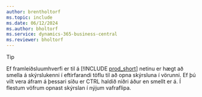 ```yaml
---
author: brentholtorf
ms.topic: include
ms.date: 06/12/2024
ms.author: bholtorf
ms.service: dynamics-365-business-central
ms.reviewer: bholtorf
---
```


> [!TIP]
> Ef framleiðsluumhverfi er til á [!INCLUDE [prod_short](prod_short.md)] netinu er hægt að smella á skýrslukenni í eftirfarandi töflu til að opna skýrsluna í vörunni. Ef þú vilt vera áfram á þessari síðu er CTRL haldið niðri áður en smellt er á. Í flestum vöfrum opnast skýrslan í nýjum vafraflipa.